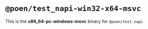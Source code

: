 # `@poen/test_napi-win32-x64-msvc`

This is the **x86_64-pc-windows-msvc** binary for `@poen/test_napi`
